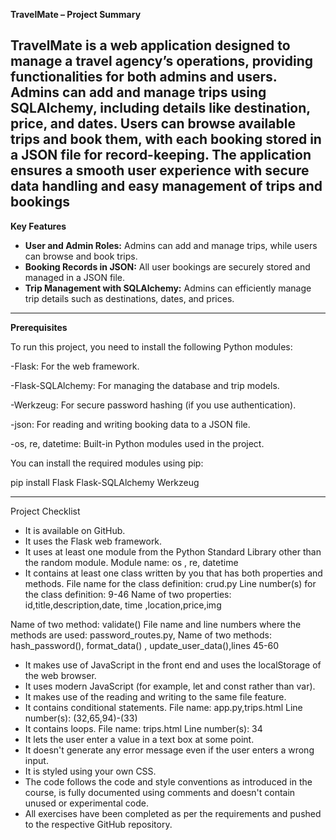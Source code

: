 **TravelMate – Project Summary**

TravelMate is a web application designed to manage a travel agency’s operations, 
providing functionalities for both admins and users. Admins can add and manage trips using SQLAlchemy,
including details like destination, price, and dates. Users can browse available trips and book them,
with each booking stored in a JSON file for record-keeping.
The application ensures a smooth user experience
with secure data handling and easy management of trips and bookings
----------------------------------------------------------------------------------------------------------------
**Key Features**
- **User and Admin Roles:** Admins can add and manage trips, while users can browse and book trips.
- **Booking Records in JSON:** All user bookings are securely stored and managed in a JSON file.
- **Trip Management with SQLAlchemy:** Admins can efficiently manage trip details such as destinations, dates, and prices.
- --------------------------------------------------------------------------------------------------------------------------------
**Prerequisites**

To run this project, you need to install the following Python modules:

-Flask: For the web framework.

-Flask-SQLAlchemy: For managing the database and trip models.

-Werkzeug: For secure password hashing (if you use authentication).

-json: For reading and writing booking data to a JSON file.

-os, re, datetime: Built-in Python modules used in the project.


You can install the required modules using pip: 

pip install Flask Flask-SQLAlchemy Werkzeug 

---------------------------------------------------------------------------------------------------------------------------------
Project Checklist
- It is available on GitHub.
- It uses the Flask web framework.
- It uses at least one module from the Python Standard Library other than the random module.
Module name: os , re, datetime
- It contains at least one class written by you that has both properties and methods.
File name for the class definition: crud.py
Line number(s) for the class definition: 9-46
Name of two properties: id,title,description,date, time ,location,price,img  
   
Name of two method: validate()
File name and line numbers where the methods are used: password_routes.py, Name of two methods: hash_password(), format_data() , update_user_data(),lines 45-60
- It makes use of JavaScript in the front end and uses the localStorage of the web browser.
- It uses modern JavaScript (for example, let and const rather than var).
- It makes use of the reading and writing to the same file feature.
- It contains conditional statements.
File name: app.py,trips.html
Line number(s): (32,65,94)-(33)
- It contains loops.
File name: trips.html
Line number(s): 34 
- It lets the user enter a value in a text box at some point.
- It doesn't generate any error message even if the user enters a wrong input.
- It is styled using your own CSS.
- The code follows the code and style conventions as introduced in the course, is fully documented using comments and doesn't contain unused or experimental code.
- All exercises have been completed as per the requirements and pushed to the respective GitHub repository.


